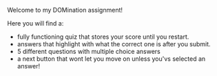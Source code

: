 Welcome to my DOMination assignment!

Here you will find a:
- fully functioning quiz that stores your score until you restart.
- answers that highlight with what the correct one is after you submit.
- 5 different questions with multiple choice answers
- a next button that wont let you move on unless you'vs selected an answer!